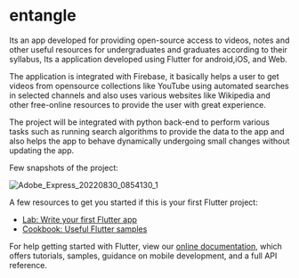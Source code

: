 # entangle
Its an app developed for providing open-source access to videos, notes and other useful resources for undergraduates and graduates according to their syllabus, Its a application developed using Flutter for android,iOS, and Web.

The application is integrated with Firebase, it basically helps a user to get videos from opensource collections like YouTube using automated searches in selected channels and also uses various websites like Wikipedia and other free-online resources to provide the user with great experience.

The project will be integrated with python back-end to perform various tasks such as running search algorithms to provide the data to the app and also helps the app to behave dynamically undergoing small changes without updating the app.


Few snapshots of the project:

![Adobe_Express_20220830_0854130_1](https://user-images.githubusercontent.com/56817234/187342170-388ee2d0-dbfc-4bbf-863f-976317d65cc2.png)



A few resources to get you started if this is your first Flutter project:

- [Lab: Write your first Flutter app](https://flutter.dev/docs/get-started/codelab)
- [Cookbook: Useful Flutter samples](https://flutter.dev/docs/cookbook)

For help getting started with Flutter, view our
[online documentation](https://flutter.dev/docs), which offers tutorials,
samples, guidance on mobile development, and a full API reference.
